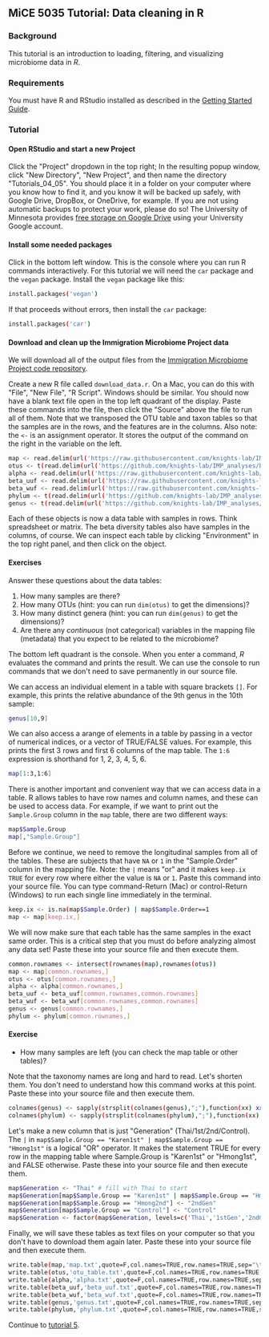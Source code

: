 ## MiCE 5035 Tutorial: Data cleaning in R

### Background
This tutorial is an introduction to loading, filtering, and visualizing microbiome data in _R_.

### Requirements
You must have R and RStudio installed as described in the [Getting Started Guide](../../README.md).

### Tutorial

#### Open RStudio and start a new Project
Click the "Project" dropdown in the top right; In the resulting popup window, click "New Directory", "New Project", and then name the directory "Tutorials_04_05". You should place it in a folder on your computer where you know how to find it, and you know it will be backed up safely, with Google Drive, DropBox, or OneDrive, for example. If you are not using automatic backups to protect your work, please do so! The University of Minnesota provides [free storage on Google Drive](https://it.umn.edu/services-technologies/google-drive-desktop) using your University Google account.

#### Install some needed packages
Click in the bottom left window. This is the console where you can run R commands interactively. For this tutorial we will need the `car` package and the `vegan` package. Install the `vegan` package like this:
```bash
install.packages('vegan')
```
If that proceeds without errors, then install the `car` package:
```bash
install.packages('car')
```

#### Download and clean up the Immigration Microbiome Project data
We will download all of the output files from the [Immigration Microbiome Project code repository](https://github.com/knights-lab/IMP_analyses).

Create a new R file called `download_data.r`. On a Mac, you can do this with "File", "New File", "R Script". Windows should be similar. You should now have a blank text file open in the top left quadrant of the display. Paste these commands into the file, then click the "Source" above the file to run all of them. Note that we transposed the OTU table and taxon tables so that the samples are in the rows, and the features are in the columns. Also note: the `<-` is an assignment operator. It stores the output of the command on the right in the variable on the left.
```bash
map <- read.delim(url('https://raw.githubusercontent.com/knights-lab/IMP_analyses/master/data/map.txt?raw=true'),row=1)
otus <- t(read.delim(url('https://github.com/knights-lab/IMP_analyses/blob/master/data/denovo/final_otu.txt?raw=true'),row=1))
alpha <- read.delim(url('https://raw.githubusercontent.com/knights-lab/IMP_analyses/master/data/denovo/alpha.txt?raw=true'),row=1)
beta_uuf <- read.delim(url('https://raw.githubusercontent.com/knights-lab/IMP_analyses/master/data/denovo/unweighted_unifrac_dm.txt?raw=true'),row=1)
beta_wuf <- read.delim(url('https://raw.githubusercontent.com/knights-lab/IMP_analyses/master/data/denovo/weighted_unifrac_dm.txt?raw=true'),row=1)
phylum <- t(read.delim(url('https://github.com/knights-lab/IMP_analyses/blob/master/data/denovo/taxatable_L2.txt?raw=true'),row=1))
genus <- t(read.delim(url('https://github.com/knights-lab/IMP_analyses/blob/master/data/denovo/taxatable_L6.txt?raw=true'),row=1))
```

Each of these objects is now a data table with samples in rows. Think spreadsheet or matrix. The beta diversity tables also have samples in the columns, of course. We can inspect each table by clicking "Environment" in the top right panel, and then click on the object.

#### Exercises
Answer these questions about the data tables:
1. How many samples are there?
2. How many OTUs (hint: you can run `dim(otus)` to get the dimensions)?
3. How many distinct genera (hint: you can run `dim(genus)` to get the dimensions)?
4. Are there any _continuous_ (not categorical) variables in the mapping file (metadata) that you expect to be related to the microbiome?

The bottom left quadrant is the console. When you enter a command, _R_ evaluates the command and prints the result. We can use the console to run commands that we don't need to save permanently in our source file.

We can access an individual element in a table with square brackets `[]`. For example, this prints the relative abundance of the 9th genus in the 10th sample:
```bash
genus[10,9]
```

We can also access a arange of elements in a table by passing in a vector of numerical indices, or a vector of TRUE/FALSE values. For example, this prints the first 3 rows and first 6 columns of the map table. The `1:6` expression is shorthand for 1, 2, 3, 4, 5, 6. 
```bash
map[1:3,1:6]
```

<!--
..and this prints the first 3 rows and columns 1, 2, 3, and 6. The `c()` function concatenates individual values (the TRUE's and FALSE's) into a vector:
```bash
map[1:3,c(TRUE, TRUE, TRUE, FALSE, FALSE, TRUE)]
```
-->

There is another important and convenient way that we can access data in a table. R allows tables to have row names and column names, and these can be used to access data. For example, if we want to print out the `Sample.Group` column in the `map` table, there are two different ways:
```bash
map$Sample.Group
map[,"Sample.Group"]
```

Before we continue, we need to remove the longitudinal samples from all of the tables. These are subjects that have `NA` or `1` in the "Sample.Order" column in the mapping file. Note: the `|` means "or" and it makes `keep.ix` `TRUE` for every row where either the value is `NA` or `1`. Paste this command into your source file. You can type command-Return (Mac) or control-Return (Windows) to run each single line immediately in the terminal. 
```bash
keep.ix <- is.na(map$Sample.Order) | map$Sample.Order==1
map <- map[keep.ix,]
```

We will now make sure that each table has the same samples in the exact same order. This is a critical step that you must do before analyzing almost any data set! Paste these into your source file and then execute them. 
```bash
common.rownames <- intersect(rownames(map),rownames(otus))
map <- map[common.rownames,]
otus <- otus[common.rownames,]
alpha <- alpha[common.rownames,]
beta_uuf <- beta_uuf[common.rownames,common.rownames]
beta_wuf <- beta_wuf[common.rownames,common.rownames]
genus <- genus[common.rownames,]
phylum <- phylum[common.rownames,]
```
#### Exercise
- How many samples are left (you can check the map table or other tables)?
  
Note that the taxonomy names are long and hard to read. Let's shorten them. You don't need to understand how this command works at this point. Paste these into your source file and then execute them. 
```bash
colnames(genus) <- sapply(strsplit(colnames(genus),";"),function(xx) xx[length(xx)])
colnames(phylum) <- sapply(strsplit(colnames(phylum),";"),function(xx) xx[length(xx)])
```

Let's make a new column that is just "Generation" (Thai/1st/2nd/Control). The `|` in `map$Sample.Group == "Karen1st" | map$Sample.Group == "Hmong1st"` is a logical "OR" operator. It makes the statement TRUE for every row in the mapping table where Sample.Group is "Karen1st" or "Hmong1st", and FALSE otherwise. Paste these into your source file and then execute them. 
```bash
map$Generation <- "Thai" # fill with Thai to start
map$Generation[map$Sample.Group == "Karen1st" | map$Sample.Group == "Hmong1st"] <- "1stGen"
map$Generation[map$Sample.Group == "Hmong2nd"] <- "2ndGen"
map$Generation[map$Sample.Group == "Control"] <- "Control"
map$Generation <- factor(map$Generation, levels=c('Thai','1stGen','2ndGen','Control'))
```

Finally, we will save these tables as text files on your computer so that you don't have to download them again later. Paste these into your source file and then execute them. 
```bash
write.table(map,'map.txt',quote=F,col.names=TRUE,row.names=TRUE,sep="\t")
write.table(otus,'otu_table.txt',quote=F,col.names=TRUE,row.names=TRUE,sep="\t")
write.table(alpha,'alpha.txt',quote=F,col.names=TRUE,row.names=TRUE,sep="\t")
write.table(beta_uuf,'beta_uuf.txt',quote=F,col.names=TRUE,row.names=TRUE,sep="\t")
write.table(beta_wuf,'beta_wuf.txt',quote=F,col.names=TRUE,row.names=TRUE,sep="\t")
write.table(genus,'genus.txt',quote=F,col.names=TRUE,row.names=TRUE,sep="\t")
write.table(phylum,'phylum.txt',quote=F,col.names=TRUE,row.names=TRUE,sep="\t")
```

Continue to [tutorial 5](../05_visualization_in_R).

